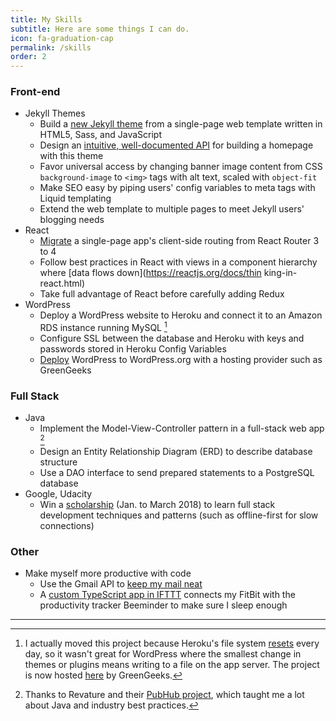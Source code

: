 ```yaml
---
title: My Skills
subtitle: Here are some things I can do.
icon: fa-graduation-cap
permalink: /skills
order: 2
---
```


### Front-end

* Jekyll Themes
  * Build a [new Jekyll theme](https://github.com/chrisbobbe/jekyll-theme-prologue) from a single-page web template written in HTML5, Sass, and JavaScript
  * Design an [intuitive, well-documented API](https://github.com/chrisbobbe/jekyll-theme-prologue/blob/master/README.md) for building a homepage with this theme
  * Favor universal access by changing banner image content from CSS `background-image` to `<img>` tags with alt text, scaled with `object-fit`
  * Make SEO easy by piping users' config variables to meta tags with Liquid templating
  * Extend the web template to multiple pages to meet Jekyll users' blogging needs
* React
  * [Migrate](https://github.com/chrisbobbe/react-auth-sandbox) a single-page app's client-side routing from React Router 3 to 4
  * Follow best practices in React with views in a component hierarchy where [data flows down](https://reactjs.org/docs/thin king-in-react.html)
  * Take full advantage of React before carefully adding Redux
* WordPress
  * Deploy a WordPress website to Heroku and connect it to an Amazon RDS instance running MySQL [^2]
  * Configure SSL between the database and Heroku with keys and passwords stored in Heroku Config Variables
  * [Deploy](http://www.mild-mandarin.com/) WordPress to WordPress.org with a hosting provider such as GreenGeeks

### Full Stack

* Java
  * Implement the Model-View-Controller pattern in a full-stack web app [^1]
  * Design an Entity Relationship Diagram (ERD) to describe database structure
  * Use a DAO interface to send prepared statements to a PostgreSQL database
* Google, Udacity
  * Win a [scholarship](https://www.udacity.com/grow-with-google) (Jan. to March 2018) to learn full stack development techniques and patterns (such as offline-first for slow connections)

### Other

* Make myself more productive with code
  * Use the Gmail API to [keep my mail neat](https://gist.github.com/chrisbobbe/072add64f2254c7a22b21b77eceb874c)
  * A [custom TypeScript app in IFTTT](https://gist.github.com/chrisbobbe/4d2f79af65efdfa31e49bf00f983c779) connects my FitBit with the productivity tracker Beeminder to make sure I sleep enough

--------

[^1]: Thanks to Revature and their [PubHub project](https://app.revature.com/projects), which taught me a lot about Java and industry best practices.
[^2]: I actually moved this project because Heroku's file system [resets](https://devcenter.heroku.com/articles/dynos#ephemeral-filesystem) every day, so it wasn't great for WordPress where the smallest change in themes or plugins means writing to a file on the app server. The project is now hosted [here](http://www.mild-mandarin.com/) by GreenGeeks.
